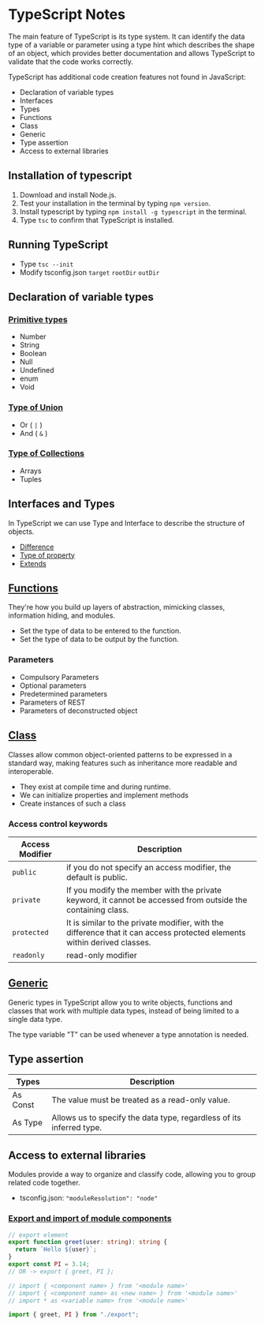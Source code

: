# TypeScript Notes

The main feature of TypeScript is its type system. It can identify the data type of a variable or parameter using a type hint which describes the shape of an object, which provides better documentation and allows TypeScript to validate that the code works correctly.

TypeScript has additional code creation features not found in JavaScript:

- Declaration of variable types
- Interfaces
- Types
- Functions
- Class
- Generic
- Type assertion
- Access to external libraries

## Installation of typescript

1. Download and install Node.js.
2. Test your installation in the terminal by typing `npm version`.
3. Install typescript by typing `npm install -g typescript` in the terminal.
4. Type `tsc` to confirm that TypeScript is installed.

## Running TypeScript

- Type `tsc --init`
- Modify tsconfig.json `target` `rootDir` `outDir`

## Declaration of variable types

### [Primitive types](/TypeScript/declaration-of-variable-types/primitive-types.ts)

- Number
- String
- Boolean
- Null
- Undefined
- enum
- Void

### [Type of Union](/TypeScript/declaration-of-variable-types/type-of-union.ts)

- Or ( `|` )
- And ( `&` )

### [Type of Collections](/TypeScript/declaration-of-variable-types/collections.ts)

- Arrays
- Tuples

## Interfaces and Types

In TypeScript we can use Type and Interface to describe the structure of objects.

- [Difference](/TypeScript/interface/interface-and-type.ts)
- [Type of property](/TypeScript/interface/type-of-property.ts)
- [Extends](/TypeScript/interface/extends.ts)

## [Functions](/TypeScript/functions.ts)

They're how you build up layers of abstraction, mimicking classes, information hiding, and modules.

- Set the type of data to be entered to the function.
- Set the type of data to be output by the function.

### Parameters

- Compulsory Parameters
- Optional parameters
- Predetermined parameters
- Parameters of REST
- Parameters of deconstructed object

## [Class](/TypeScript/class.ts)

Classes allow common object-oriented patterns to be expressed in a standard way, making features such as inheritance more readable and interoperable.

- They exist at compile time and during runtime.
- We can initialize properties and implement methods
- Create instances of such a class

### Access control keywords

| Access Modifier | Description                                                                                                              |
| --------------- | ------------------------------------------------------------------------------------------------------------------------ |
| `public`        | if you do not specify an access modifier, the default is public.                                                         |
| `private`       | If you modify the member with the private keyword, it cannot be accessed from outside the containing class.              |
| `protected`     | It is similar to the private modifier, with the difference that it can access protected elements within derived classes. |
| `readonly`      | read-only modifier                                                                                                       |

## [Generic](/TypeScript/generic.ts)

Generic types in TypeScript allow you to write objects, functions and classes that work with multiple data types, instead of being limited to a single data type.

The type variable "T" can be used whenever a type annotation is needed.

## Type assertion

| Types    | Description                                                          |
| -------- | -------------------------------------------------------------------- |
| As Const | The value must be treated as a read-only value.                      |
| As Type  | Allows us to specify the data type, regardless of its inferred type. |

## Access to external libraries

Modules provide a way to organize and classify code, allowing you to group related code
together.

- tsconfig.json: `"moduleResolution": "node"`

### [Export and import of module components](/TypeScript/modules/)

```ts
// export element
export function greet(user: string): string {
  return `Hello ${user}`;
}
export const PI = 3.14;
// OR -> export { greet, PI };
```

```ts
// import { <component name> } from '<module name>'
// import { <component name> as <new name> } from '<module name>'
// import * as <variable name> from '<module name>'

import { greet, PI } from "./export";
```
